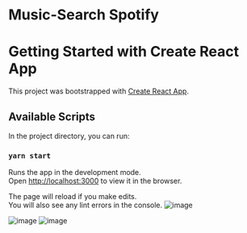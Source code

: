 
# Music-Search Spotify

# Getting Started with Create React App

This project was bootstrapped with [Create React App](https://github.com/facebook/create-react-app).

## Available Scripts

In the project directory, you can run:

### `yarn start`

Runs the app in the development mode.\
Open [http://localhost:3000](http://localhost:3000) to view it in the browser.

The page will reload if you make edits.\
You will also see any lint errors in the console.
![image](https://user-images.githubusercontent.com/36845478/118723922-46c11f00-b82e-11eb-8c44-4e5e01a953ca.png)

![image](https://user-images.githubusercontent.com/36845478/118724048-6eb08280-b82e-11eb-87f1-53f76f5aba7b.png)
![image](https://user-images.githubusercontent.com/36845478/118724066-753efa00-b82e-11eb-9327-0ec32f6604b8.png)

